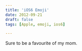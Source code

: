 ```yaml
---
title: 'iOS6 Emoji'
date: 2012-09-21
draft: false
tags: [Apple, emoji, ios6]

---
```


Sure to be a favourite of my mom.